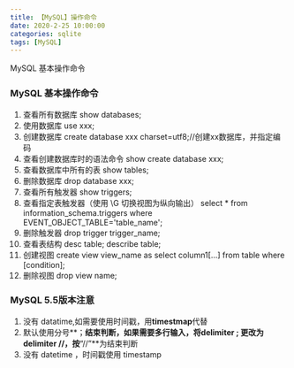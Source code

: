 ```yaml
---
title: 【MySQL】操作命令
date: 2020-2-25 10:00:00
categories: sqlite
tags: [MySQL]
---
```


MySQL 基本操作命令

### MySQL 基本操作命令

1. 查看所有数据库
show databases;
2. 使用数据库
use xxx;
3. 创建数据库
create database xxx charset=utf8;//创建xx数据库，并指定编码
4. 查看创建数据库时的语法命令
show create database xxx;
5. 查看数据库中所有的表
show tables;
6. 删除数据库
drop database xxx;
7. 查看所有触发器
show triggers;
8. 查看指定表触发器（使用 \G 切换视图为纵向输出）
select * from information_schema.triggers where EVENT_OBJECT_TABLE='table_name';
9. 删除触发器
drop trigger trigger_name;
10. 查看表结构
desc table;
describe table;
11. 创建视图
create view view_name as select column1[...] from table where [condition];
12. 删除视图
drop view name; 

### MySQL 5.5版本注意
1. 没有 datatime,如需要使用时间戳，用**timestmap**代替
2. 默认使用分号**；**结束判断，如果需要多行输入，将delimiter ; 更改为delimiter //，按**“//”**为结束判断 
3. 没有 datetime ，时间戳使用 timestamp